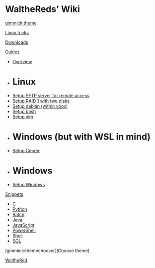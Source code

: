 # WaltheReds' Wiki

<!--
  -- Default theme: https://dynalon.github.io/mdwiki/#!customizing.md#Theme_chooser)
  -- "Only the default bootstrap theme is bundled with MDwiki and available offline."
-->
[gimmick:theme](bootstrap)

<!-- Navigation: http://dynalon.github.io/mdwiki/#!quickstart.md#Adding_a_navigation -->

[Linux tricks](pages/tricks.md)

[Downloads](pages/downloads.md)

[Guides]()

  * [Overview](pages/guides/overview.md)
  * # Linux
  * [Setup SFTP server for remote access](pages/guides/sftp_server.md)
  * [Setup RAID 1 with two disks](pages/guides/raid1.md)
  * [Setup debian (within vbox)](pages/guides/debian.md)
  * [Setup bash](pages/guides/bash.md)
  * [Setup vim](pages/guides/vim.md)
  * # Windows (but with WSL in mind)
  * [Setup Cmder](pages/guides/cmder.md)
  * # Windows
  * [Setup Windows](https://docs.microsoft.com/en-us/windows/wsl/install-win10)

[Snippets]()

  * [C](pages/snippets/c.md)
  * [Python](pages/snippets/python.md)
  * [Batch](pages/snippets/batch.md)
  * [Java](pages/snippets/java.md)
  * [JavaScript](pages/snippets/javascript.md)
  * [PowerShell](pages/snippets/powershell.md)
  * [Shell](pages/snippets/shell.md)
  * [SQL](pages/snippets/sql.md)

<!-- Let the user choose a theme: https://dynalon.github.io/mdwiki/#!quickstart.md#Adding_a_navigation) -->
[gimmick:themechooser](Choose theme)

[WaltheRed](https://github.com/WaltheRed)